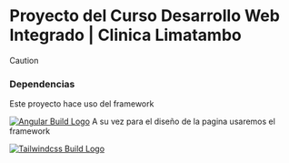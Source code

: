 # Proyecto del Curso Desarrollo Web Integrado | Clinica Limatambo

>[!CAUTION]
>### Dependencias
>Este proyecto hace uso del framework
>
>[![Angular Build Logo](https://upload.wikimedia.org/wikipedia/commons/0/07/Angular_Logo_SVG.svg)](https://angular.dev/)
>A su vez para el diseño de la pagina usaremos el framework
>
>[![Tailwindcss Build Logo](https://encrypted-tbn0.gstatic.com/images?q=tbn:ANd9GcTSDKn3vA2YUbXzN0ZC3gALWJ08gJN-Drl15w&s)](https://tailwindcss.com/)
